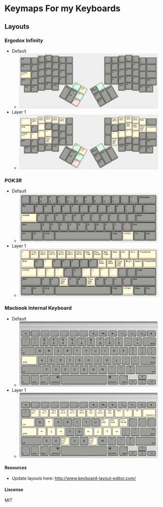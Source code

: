 # Keymaps For my Keyboards

## Layouts
### Ergodox Infinity
* Default 
  * ![ergodox-default](layout_pngs/ergodox-default.png)
* Layer 1 
  * ![ergodox-layer-1](layout_pngs/ergodox-layer-1.png)

### POK3R
* Default 
  * ![poker-default](layout_pngs/poker-default.png)
* Layer 1 
  * ![poker-layer-1](layout_pngs/poker-layer-1-2.png)

### Macbook Internal Keyboard
* Default 
  * ![macbook-default](layout_pngs/macbook-default.png)
* Layer 1 
  * ![macbook-layer-1](layout_pngs/macbook-layer-1.png)

#### Resources
* Update layouts here: http://www.keyboard-layout-editor.com/

#### Liscense
MIT
